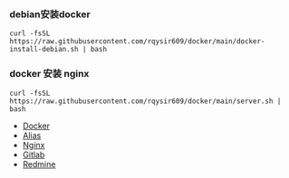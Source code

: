 ### debian安装docker
```
curl -fsSL https://raw.githubusercontent.com/rqysir609/docker/main/docker-install-debian.sh | bash
```

### docker 安装 nginx
```
curl -fsSL https://raw.githubusercontent.com/rqysir609/docker/main/server.sh | bash
```

* [Docker](https://github.com/rqysir609/docker-compose/wiki/Docker)  
* [Alias](https://github.com/rqysir609/docker-compose/wiki/Alias)  
* [Nginx](https://github.com/rqysir609/docker-compose/wiki/Nginx)  
* [Gitlab](https://github.com/rqysir609/docker-compose/wiki/Gitlab)  
* [Redmine](https://github.com/rqysir609/docker-compose/wiki/Redmine)

